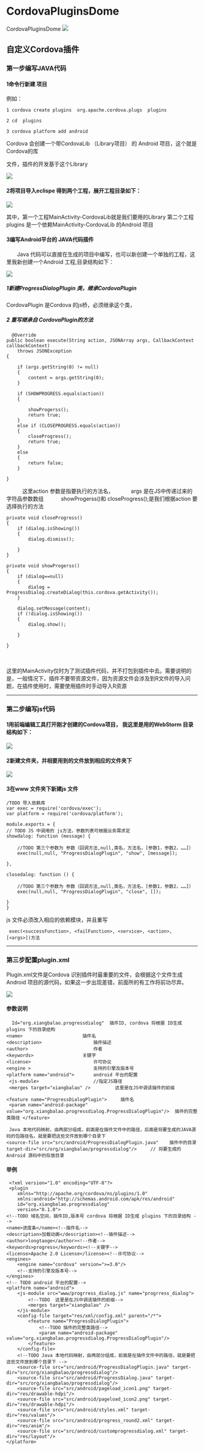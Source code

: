 # CordovaPluginsDome
CordovaPluginsDome
![](https://github.com/longtaoge/CordovaPluginsDome/blob/master/www/codova_plugin.gif)



## 自定义Cordova插件 ##

### 第一步编写JAVA代码 ###

#### 1命令行新建 项目 ####

例如：

    1 cordova create plugins  org.apache.cordova.plugs  plugins

    2 cd  plugins

    3 cordova platform add android




Cordova 会创建一个带CordovaLib （Library项目） 的 Android 项目，这个就是Cordova的库

文件，插件的开发基于这个Library

![](https://github.com/longtaoge/CordovaPluginsDome/blob/master/cordova_image/cordovaplgin1.png)

#### 2将项目导入eclispe 得到两个工程，展开工程目录如下： ####

![](https://github.com/longtaoge/CordovaPluginsDome/blob/master/cordova_image/cordovaplgin2.png)


   其中，第一个工程MainActivity-CordovaLib就是我们要用的Library
  第二个工程plugins 是一个依赖MainActivity-CordovaLib 的Android 项目

#### 3编写Android平台的 JAVA代码插件 ####


　　Java 代码可以直接在生成的项目中编写，也可以新创建一个单独的工程，这里我新创建一个Android 工程,目录结构如下：


![](https://github.com/longtaoge/CordovaPluginsDome/blob/master/cordova_image/cordovaplgin3.png)

##### 1新建ProgressDialogPlugin 类，继承CordovaPlugin #####

  CordovaPlugin 是Cordova 的js桥，必须继承这个类，
##### 2 重写继承自 CordovaPlugin的方法 #####

      @Override
    public boolean execute(String action, JSONArray args, CallbackContext callbackContext)
        throws JSONException
    {

        if (args.getString(0) != null)
        {
            content = args.getString(0);
        }

        if (SHOWPROGRESS.equals(action))
        {

            showProgerss();
            return true;
        }
        else if (CLOSEPROGRESS.equals(action))
        {
            closeProgress();
            return true;
        }
        else
        {
            return false;
        }

    }


　　　这里action 参数是指要执行的方法名，
　　　args 是在JS中传递过来的字符品参数数组
　　　showProgerss()和 closeProgress();是我们根据action 要选择执行的方法

    private void closeProgress()
    {
        if (dialog.isShowing())
        {
            dialog.dismiss();

        }
    }

    private void showProgerss()
    {
        if (dialog==null)
        {
            dialog = ProgressDialog.createDialog(this.cordova.getActivity());
        }

        dialog.setMessage(content);
        if (!dialog.isShowing())
        {
            dialog.show();

        }

    }
　　　


这里的MainActivity仅时为了测试插件代码，并不打包到插件中去。需要说明的是，一般情况下，插件不要带资源文件，因为资源文件会涉及到R文件的导入问题，在插件使用时，需要使用插件时手动导入R资源



----------

### 第二步编写js代码 ###

#### 1用前端编辑工具打开刚才创建的Cordova项目， 我这里是用的WebStorm 目录结构如下： ####

![](https://github.com/longtaoge/CordovaPluginsDome/blob/master/cordova_image/cordovaplgin4.png)


#### 2新建文件夹，并相要用到的文件放到相应的文件夹下 ####

![](https://github.com/longtaoge/CordovaPluginsDome/blob/master/cordova_image/cordovaplgin5.png)

#### 3在www 文件夹下新建js 文件 ####


    /TODO 导入依赖库
    var exec = require('cordova/exec');
    var platform = require('cordova/platform');

    module.exports = {
    // TODO JS 中调用的 js方法，参数列表可根据业务需求定
    showdalog: function (message) {

        //TODO 第三个参数为 参数（回调方法,null,类名，方法名，[参数1，参数2，……]）
        exec(null,null, "ProgressDialogPlugin", "show", [message]);

    },

    closedalog: function () {

        //TODO 第三个参数为 参数（回调方法,null,类名，方法名，[参数1，参数2，……]）
        exec(null,null, "ProgressDialogPlugin", "close", []);

    }
    }



js 文件必须改入相应的依赖模块，并且重写

     exec(<successFunction>, <failFunction>, <service>, <action>, [<args>])方法

----------

### 第三步配置plugin.xml ###

  Plugin.xml文件是Cordova 识别插件时最重要的文件，会根据这个文件生成Android 项目的源代码，如果这一步出现差错，前面所的有工作将前功尽弃。


![](https://github.com/longtaoge/CordovaPluginsDome/blob/master/cordova_image/cordovaplgin6.png)

#### 参数说明 ####

      Id="org.xiangbalao.progressdialog"  插件ID, cordova 将根据 ID生成 plugins 下的目录结构
    <name>						插件名
    <description> 					插件描述
    <author>						作者
    <keywords> 					关键字
    <license>	  					许可协议
    <engine >  						支持的引擎及版本号
    <platform name="android">  		android 平台的配置
     <js-module>					//指定JS路径
     <merges target="xiangbalao" />  		这里是在JS中调该插件的前缀

    <feature name="ProgressDialogPlugin">     插件名
     <param name="android-package" 					value="org.xiangbalao.progressdialog.ProgressDialogPlugin"/>  插件的完整类路径 </feature>

     Java 本地代码映射，由两部分组成，前面是在插件文件中的路径，后面是将要生成的JAVA源码的包路径名，就是要把这些文件放到哪个目录下
    <source-file src="src/android/ProgressDialogPlugin.java"    插件中的目录 target-dir="src/org/xiangbalao/progressdialog"/>     // 将要生成的Android 源码中的存放目录




#### 举例 ####


     <?xml version="1.0" encoding="UTF-8"?>
     <plugin
        xmlns="http://apache.org/cordova/ns/plugins/1.0"
        xmlns:android="http://schemas.android.com/apk/res/android"
        id="org.xiangbalao.progressdialog"
        version="0.1.0">
    <!--TODO 域名空间，插件ID,版本号 cordova 将根据 ID生成 plugins 下的目录结构 -->
    <name>进度条</name><!--插件名-->
    <description>加载动画</description><!--插件描述-->
    <author>longtaoge</author><!--作者-->
    <keywords>progress</keywords><!--关键字-->
    <license>Apache 2.0 License</license><!--许可协议-->
    <engines>
        <engine name="cordova" version=">=3.0"/>
        <!--支持的引擎及版本号-->
    </engines>
    <!-- TODO android 平台的配置-->
    <platform name="android">
        <js-module src="www/progrress_dialog.js" name="progrress_dialog">
            <!--TODO  这里是在JS中调该插件的前缀-->
            <merges target="xiangbalao" />
        </js-module>
        <config-file target="res/xml/config.xml" parent="/*">
            <feature name="ProgressDialogPlugin">
                <!--TODO 插件的完整类路径-->
                <param name="android-package" value="org.xiangbalao.progressdialog.ProgressDialogPlugin"/>
            </feature>
        </config-file>
        <!--TODO Java 本地代码映射，由两部分组成，前面是在插件文件中的路径，就是要把这些文件放到哪个目录下 -->
        <source-file src="src/android/ProgressDialogPlugin.java" target-dir="src/org/xiangbalao/progressdialog"/>
        <source-file src="src/android/ProgressDialog.java" target-dir="src/org/xiangbalao/progressdialog"/>
        <source-file src="src/android/pageload_icon1.png" target-dir="res/drawable-hdpi"/>
        <source-file src="src/android/pageload_icon2.png" target-dir="res/drawable-hdpi"/>
        <source-file src="src/android/styles.xml" target-dir="res/values"/>
        <source-file src="src/android/progress_round2.xml" target-dir="res/anim"/>
        <source-file src="src/android/customprogressdialog.xml" target-dir="res/layout"/>
    </platform>
</plugin>

